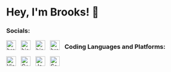 # Hey, I'm Brooks! 👋

### Socials:

<a href="https://linkedin.com/in/brooks-jackson" target="blank"><img align="left" alt="brooks-jackson" width="26px" src="https://raw.githubusercontent.com/rahuldkjain/github-profile-readme-generator/master/src/images/icons/Social/linked-in-alt.svg" style="padding-right:10px;" /></a>
<a href="https://twitter.com/bjaxqq" target="blank"><img align="left" alt="bjaxqq" width="26px" src="https://raw.githubusercontent.com/rahuldkjain/github-profile-readme-generator/master/src/images/icons/Social/twitter.svg" style="padding-right:10px;" /></a>
<a href="https://discord.gg/bjaxqq#2552" target="blank"><img align="left" alt="bjaxqq#2552" width="26px" src="https://raw.githubusercontent.com/rahuldkjain/github-profile-readme-generator/master/src/images/icons/Social/discord.svg" style="padding-right:10px;" /></a>
<a href="https://instagram.com/brooks.a.jackson" target="blank"><img align="left" alt="brooks.a.jackson" width="26px" src="https://raw.githubusercontent.com/rahuldkjain/github-profile-readme-generator/master/src/images/icons/Social/instagram.svg" style="padding-right:10px;" /></a>


### Coding Languages and Platforms:

<img align="left" alt="Visual Studio Code" width="26px" src="https://cdn.jsdelivr.net/gh/devicons/devicon/icons/vscode/vscode-original.svg" style="padding-right:10px;" />
<img align="left" alt="C++" width="26px" src="https://cdn.jsdelivr.net/gh/devicons/devicon/icons/cplusplus/cplusplus-original.svg" style="padding-right:10px;" />
<img align="left" alt="Java" width="26px" src="https://cdn.jsdelivr.net/gh/devicons/devicon/icons/java/java-original.svg" style="padding-right:10px;" />
<img align="left" alt="Scala" width="26px" src="https://cdn.jsdelivr.net/gh/devicons/devicon/icons/scala/scala-original.svg" style="padding-right:10px;" />